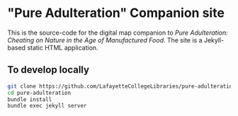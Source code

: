 "Pure Adulteration" Companion site
==================================

This is the source-code for the digital map companion to
_Pure Adulteration: Cheating on Nature in the Age of Manufactured Food_.
The site is a Jekyll-based static HTML application.

To develop locally
------------------

```bash
git clone https://github.com/LafayetteCollegeLibraries/pure-adulteration
cd pure-adulteration
bundle install
bundle exec jekyll server
```

